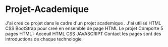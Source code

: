 # Projet-Academique

J'ai creé ce projet dans le cadre d'un projet academique . J'ai utilisé HTML CSS BootStrap pour creé en ensemble de page HTML 
Le projet Comporte 5 pages HTML : Acceuil HTML CSS JAVASCRIPT Contact
les pages sont des introductions de chaque technologie
